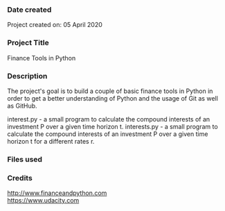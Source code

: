 ### Date created
Project created on: 05 April 2020

### Project Title
Finance Tools in Python

### Description
The project's goal is to build a couple of basic finance tools in Python
in order to get a better understanding of Python and the usage of Git as well as GitHub.

interest.py - a small program to calculate the compound interests of an investment P over a given time horizon t.
interests.py - a small program to calculate the compound interests of an investment P over a given time horizon t for a different rates r.

### Files used


### Credits
http://www.financeandpython.com  
https://www.udacity.com
